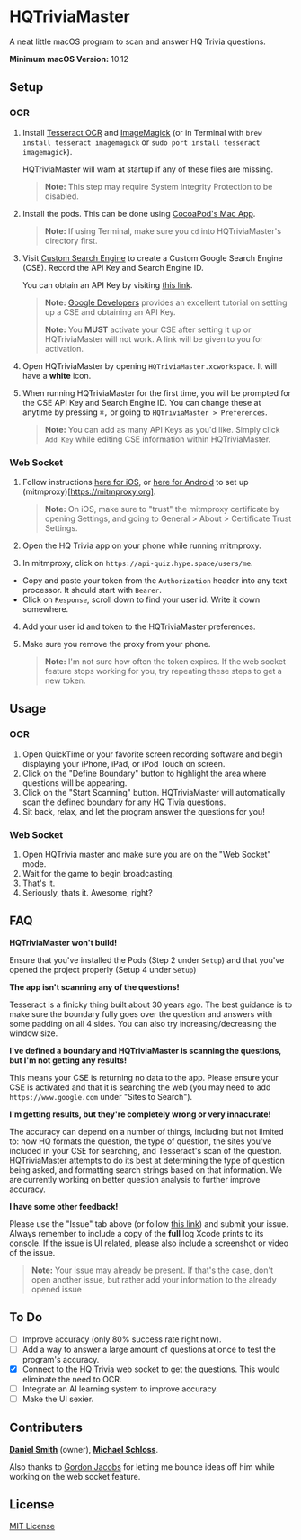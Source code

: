 # HQTriviaMaster
A neat little macOS program to scan and answer HQ Trivia questions.

**Minimum macOS Version:** 10.12

## Setup
### OCR
1. Install [Tesseract OCR](https://github.com/tesseract-ocr/tesseract/wiki) and [ImageMagick](https://www.imagemagick.org/script/download.php) (or in Terminal with `brew install tesseract imagemagick` or `sudo port install tesseract imagemagick`).  

    HQTriviaMaster will warn at startup if any of these files are missing.  
    > **Note:** This step may require System Integrity Protection to be disabled.
2. Install the pods. This can be done using [CocoaPod's Mac App](https://cocoapods.org/app).
    > **Note:** If using Terminal, make sure you `cd` into HQTriviaMaster's directory first.
3. Visit [Custom Search Engine](https://cse.google.com/cse/) to create a Custom Google Search Engine (CSE).  Record the API Key and Search Engine ID.
    
    You can obtain an API Key by visiting [this link](https://developers.google.com/custom-search/json-api/v1/overview).
    > **Note:** [Google Developers](https://developers.google.com/custom-search/docs/tutorial/introduction) provides an excellent tutorial on setting up a CSE and obtaining an API Key.
    > 
    > **Note:** You **MUST** activate your CSE after setting it up or HQTriviaMaster will not work.  A link will be given to you for activation.
4. Open HQTriviaMaster by opening `HQTriviaMaster.xcworkspace`.  It will have a **white** icon.
5. When running HQTriviaMaster for the first time, you will be prompted for the CSE API Key and Search Engine ID.  You can change these at anytime by pressing `⌘,` or going to `HQTriviaMaster > Preferences`.
    > **Note:** You can add as many API Keys as you'd like.  Simply click `Add Key` while editing CSE information within HQTriviaMaster.
    
### Web Socket
1. Follow instructions [here for iOS](https://jasdev.me/intercepting-ios-traffic), or [here for Android](https://blog.heckel.xyz/2013/07/01/how-to-use-mitmproxy-to-read-and-modify-https-traffic-of-your-phone/) to set up (mitmproxy)[https://mitmproxy.org].

    > **Note:** On iOS, make sure to "trust" the mitmproxy certificate by opening Settings, and going to General > About > Certificate Trust Settings.
2. Open the HQ Trivia app on your phone while running mitmproxy.
3. In mitmproxy, click on `https://api-quiz.hype.space/users/me`. 
 - Copy and paste your token from the `Authorization` header into any text processor. It should start with `Bearer`.
 - Click on `Response`, scroll down to find your user id. Write it down somewhere.
4. Add your user id and token to the HQTriviaMaster preferences.
5. Make sure you remove the proxy from your phone.

    > **Note:** I'm not sure how often the token expires. If the web socket feature stops working for you, try repeating these steps to get a new token.

## Usage
### OCR
1. Open QuickTime or your favorite screen recording software and begin displaying your iPhone, iPad, or iPod Touch on screen.
2. Click on the "Define Boundary" button to highlight the area where questions will be appearing.
3. Click on the "Start Scanning" button.  HQTriviaMaster will automatically scan the defined boundary for any HQ Tivia questions.
4. Sit back, relax, and let the program answer the questions for you!

### Web Socket
1. Open HQTrivia master and make sure you are on the "Web Socket" mode.
2. Wait for the game to begin broadcasting.
3. That's it.
4. Seriously, thats it. Awesome, right?

## FAQ

**HQTriviaMaster won't build!**

Ensure that you've installed the Pods (Step 2 under `Setup`) and that you've opened the project properly (Setup 4 under `Setup`)

**The app isn't scanning any of the questions!**

Tesseract is a finicky thing built about 30 years ago.  The best guidance is to make sure the boundary fully goes over the question and answers with some padding on all 4 sides.  You can also try increasing/decreasing the window size.

**I've defined a boundary and HQTriviaMaster is scanning the questions, but I'm not getting any results!**

This means your CSE is returning no data to the app.  Please ensure your CSE is activated and that it is searching the web (you may need to add `https://www.google.com` under "Sites to Search").

**I'm getting results, but they're completely wrong or very innacurate!**

The accuracy can depend on a number of things, including but not limited to: how HQ formats the question, the type of question, the sites you've included in your CSE for searching, and Tesseract's scan of the question.  HQTriviaMaster attempts to do its best at determining the type of question being asked, and formatting search strings based on that information.  We are currently working on better question analysis to further improve accuracy.

**I have some other feedback!**

Please use the "Issue" tab above (or follow [this link](https://github.com/DanielSmith1239/HQTriviaMaster/issues/)) and submit your issue.  Always remember to include a copy of the **full** log Xcode prints to its console.  If the issue is UI related, please also include a screenshot or video of the issue.

> **Note:** Your issue may already be present.  If that's the case, don't open another issue, but rather add your information to the already opened issue

## To Do
- [ ] Improve accuracy (only 80% success rate right now).
- [ ] Add a way to answer a large amount of questions at once to test the program's accuracy.
- [x] Connect to the HQ Trivia web socket to get the questions. This would eliminate the need to OCR.
- [ ] Integrate an AI learning system to improve accuracy.
- [ ] Make the UI sexier.

## Contributers
 [**Daniel Smith**](https://github.com/DanielSmith1239) (owner), [**Michael Schloss**](https://github.com/schlossm).
 
 Also thanks to [Gordon Jacobs](https://github.com/gjacobs314) for letting me bounce ideas off him while working on the web socket feature.
 
## License
 [MIT License](https://github.com/DanielSmith1239/HQTriviaMaster/blob/master/LICENSE)
